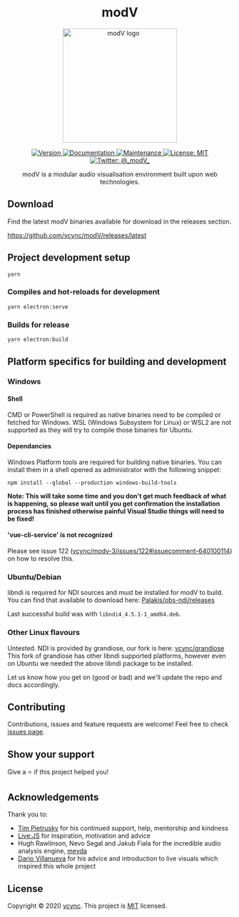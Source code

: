 <h1 align="center">modV</h1>
<p align="center"><img alt="modV logo" src="https://github.com/vcync/modV/raw/main/build/icon.png" width="256" /></p>

<p align="center">
  <a href="https://github.com/vcync/modV/releases/latest">
    <img alt="Version" src="https://img.shields.io/badge/version-3.0.8--alpha-blue.svg?cacheSeconds=2592000" />
  </a>
  <a href="https://modv.vcync.gl/" target="_blank">
    <img alt="Documentation" src="https://img.shields.io/badge/documentation-living-blue.svg" />
  </a>
  <a href="https://github.com/vcync/modV/graphs/commit-activity" target="_blank">
    <img alt="Maintenance" src="https://img.shields.io/badge/Maintained%3F-yes-green.svg" />
  </a>
  <a href="https://github.com/vcync/modV/blob/main/LICENSE" target="_blank">
    <img alt="License: MIT" src="https://img.shields.io/github/license/vcync/modV" />
  </a>
  <a href="https://twitter.com/_modV_" target="_blank">
    <img alt="Twitter: @_modV_" src="https://img.shields.io/twitter/follow/_modV_.svg?style=social" />
  </a>
</p>
<p align="center">
modV is a modular audio visualisation environment built upon web technologies.
</p>


## Download

Find the latest modV binaries available for download in the releases section.

https://github.com/vcync/modV/releases/latest



## Project development setup

```
yarn
```

### Compiles and hot-reloads for development

```
yarn electron:serve
```

### Builds for release

```
yarn electron:build
```



## Platform specifics for building and development

### Windows

#### Shell

CMD or PowerShell is required as native binaries need to be compiled or fetched for Windows. WSL (Windows Subsystem for Linux) or WSL2 are not supported as they will try to compile those binaries for Ubuntu.

#### Dependancies

Windows Platform tools are required for building native binaries. You can install them in a shell opened as administrator with the following snippet:

```
npm install --global --production windows-build-tools
```

**Note: This will take some time and you don't get much feedback of what is happening, so please wait until you get confirmation the installation process has finished otherwise painful Visual Studio things will need to be fixed!**

#### 'vue-cli-service' is not recognized

Please see issue 122 ([vcync/modv-3/issues/122#issuecomment-640100114](https://github.com/vcync/modv-3/issues/122#issuecomment-640100114)) on how to resolve this.

### Ubuntu/Debian

libndi is required for NDI sources and must be installed for modV to build. You can find that available to download here: [Palakis/obs-ndi/releases](https://github.com/Palakis/obs-ndi/releases)

Last successful build was with `libndi4_4.5.1-1_amd64.deb`.

### Other Linux flavours

Untested. NDI is provided by grandiose, our fork is here: [vcync/grandiose](https://github.com/vcync/grandiose/) This fork of grandiose has other libndi supported platforms, however even on Ubuntu we needed the above libndi package to be installed.

Let us know how you get on (good or bad) and we'll update the repo and docs accordingly.



## Contributing

Contributions, issues and feature requests are welcome!
Feel free to check [issues page](https://github.com/vcync/modV/issues).



## Show your support

Give a ⭐️  if this project helped you!



## Acknowledgements

Thank you to:

- [Tim Pietrusky](https://nerddis.co/) for his continued support, help, mentorship and kindness
- [Live:JS](http://livejs.network/) for inspiration, motivation and advice
- Hugh Rawlinson, Nevo Segal and Jakub Fiala for the incredible audio analysis engine, [meyda](https://github.com/hughrawlinson/meyda)
- [Dario Villanueva](http://alolo.co/) for his advice and introduction to live visuals which inspired this whole project



## License

Copyright © 2020 [vcync](https://github.com/vcync).
This project is [MIT](https://github.com/vcync/modV/blob/main/LICENSE) licensed.
